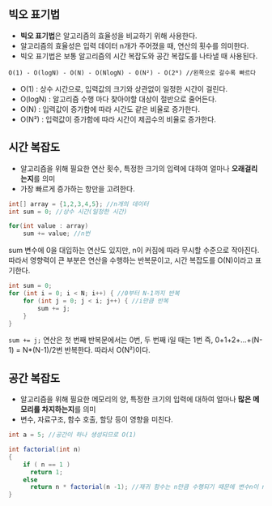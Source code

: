 ## 빅오 표기법

- **빅오 표기법**은 알고리즘의 효율성을 비교하기 위해 사용한다. 
- 알고리즘의 효율성은 입력 데이터 n개가 주어졌을 때, 연산의 횟수를 의미한다. 
- 빅오 표기법은 보통 알고리즘의 시간 복잡도와 공간 복잡도를 나타낼 때 사용된다.

```
O(1) - O(logN) - O(N) - O(NlogN) - O(N²) - O(2ᴺ) //왼쪽으로 갈수록 빠르다
```

- O(1) : 상수 시간으로, 입력값의 크기와 상관없이 일정한 시간이 걸린다.
- O(logN) : 알고리즘 수행 마다 찾아야할 대상이 절반으로 줄어든다.
- O(N) : 입력값이 증가함에 따라 시간도 같은 비율로 증가한다.
- O(N²) : 입력값이 증가함에 따라 시간이 제곱수의 비율로 증가한다.

## 시간 복잡도

- 알고리즘을 위해 필요한 연산 횟수, 특정한 크기의 입력에 대하여 얼마나 **오래걸리는지**를 의미
- 가장 빠르게 증가하는 항만을 고려한다.

```java
int[] array = {1,2,3,4,5}; //n개의 데이터
int sum = 0; //상수 시간(일정한 시간) 

for(int value : array)
    sum += value; //n번
```

sum 변수에 0을 대입하는 연산도 있지만, n이 커짐에 따라 무시할 수준으로 작아진다. 따라서 영향력이 큰 부분은 연산을 수행하는 반복문이고, 시간 복잡도를 O(N)이라고 표기한다.

```java
int sum = 0;
for (int i = 0; i < N; i++) { //0부터 N-1까지 반복
    for (int j = 0; j < i; j++) { //i만큼 반복
        sum += j;
    }
}
```

`sum += j;` 연산은 첫 번째 반복문에서는 0번, 두 번째 i일 때는 1번 즉, 0+1+2+…+(N-1) = N*(N-1)/2번 반복한다. 따라서 O(N²)이다.


## 공간 복잡도

- 알고리즘을 위해 필요한 메모리의 양, 특정한 크기의 입력에 대하여 얼마나 **많은 메모리를 차지하는지**를 의미
- 변수, 자료구조, 함수 호출, 할당 등이 영향을 미친다.

```java
int a = 5; //공간이 하나 생성되므로 O(1)
```

```java
int factorial(int n)
{
    if ( n == 1 )
      return 1;
    else
      return n * factorial(n -1); //재귀 함수는 n만큼 수행되기 때문에 변수n이 n개만큼 만들어짐(공간 복잡도는 O(n))
}
```
